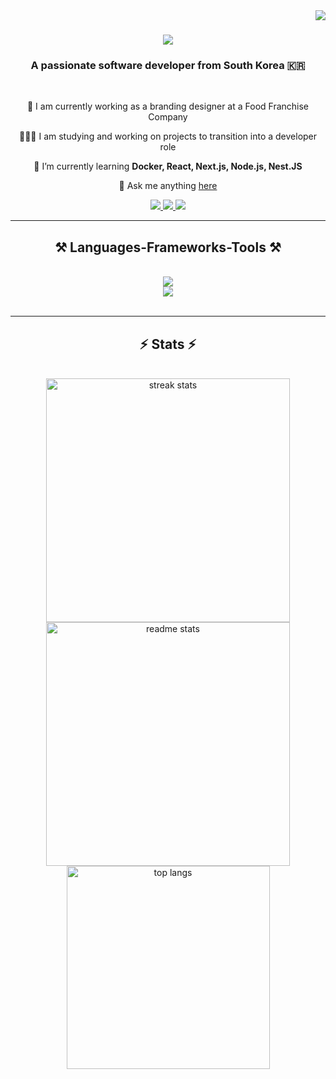 <img align="right" src="https://visitor-badge.laobi.icu/badge?page_id=JangDongMin-Mouhajii.JangDongMin-Mouhajii" />

<h1 align="center">
    <img src="https://readme-typing-svg.herokuapp.com/?font=Righteous&size=35&center=true&vCenter=true&width=500&height=70&duration=4000&lines=Hi+Nice+to+meet+you!+👋;+I'm+Danny+Jang!;" />
</h1>

<h3 align="center">A passionate software developer from South Korea 🇰🇷</h3>

<br/>

<div align="center">
 
 🔭 I am currently working as a branding designer at a Food Franchise Company
 
 🧑🏻‍💻 I am studying and working on projects to transition into a developer role
 
 🌱 I’m currently learning **Docker, React, Next.js, Node.js, Nest.JS**

💬 Ask me anything [here](https://github.com/JangDongMin-Mouhajii/JangDongMin-Mouhajii/issues)

 </div>
 
<div align="center"> 
  <a href="mailto:qpwoeiruty1134@gmail.com">
    <img src="https://img.shields.io/badge/Gmail-333333?style=for-the-badge&logo=gmail&logoColor=red" />
  </a>
  <a href="https://www.linkedin.com/in/dongmin-jang-788a47231/" target="_blank">
    <img src="https://img.shields.io/badge/LinkedIn-0077B5?style=for-the-badge&logo=linkedin&logoColor=white" target="_blank" />
  </a>
  <a href="https://mouhajii-designer.notion.site/MOUHAJII-ceb19ff0e5774e9d847582efe13eebfc?pvs=4" target="_blank">
     <img src="https://img.shields.io/badge/Design.Portfolio-FF5722?style=for-the-badge&logo=todoist&logoColor=white" target="_blank" />
  </a> 
</div>

 <hr/>
 
<h2 align="center">⚒️ Languages-Frameworks-Tools ⚒️</h2>
<br/>
<div align="center">
    <img src="https://skillicons.dev/icons?i=react,html,css,vscode,github,figma,tailwind,git,ai,ps,pr" /><br>
    <img src="https://skillicons.dev/icons?i=nodejs,python,javascript,typescript,mongodb,nextjs,mysql,nestjs" /><br>
</div>

<br/>

<hr/>

<h2 align="center">⚡ Stats ⚡</h2>
<br>
<div align=center>
  <img width=390 src="https://streak-stats.demolab.com/?user=JangDongMin-Mouhajii&count_private=true&theme=react&border_radius=10" alt="streak stats"/>
  <img width=390 src="https://github-readme-stats.vercel.app/api?username=JangDongMin-Mouhajii&show_icons=true&theme=react&rank_icon=github&border_radius=10" alt="readme stats" />
  <br/>
  <img width=325 align="center" src="https://github-readme-stats.vercel.app/api/top-langs/?username=JangDongMin-Mouhajii&hide=HTML&langs_count=8&layout=compact&theme=react&border_radius=10&size_weight=0.5&count_weight=0.5&exclude_repo=github-readme-stats" alt="top langs" />
</div>

<br/><br/>

